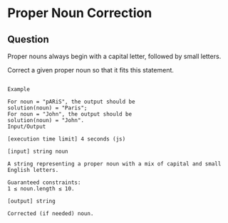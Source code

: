 # Proper Noun Correction

## Question

Proper nouns always begin with a capital letter, followed by small letters.

Correct a given proper noun so that it fits this statement.


```

Example

For noun = "pARiS", the output should be
solution(noun) = "Paris";
For noun = "John", the output should be
solution(noun) = "John".
Input/Output

[execution time limit] 4 seconds (js)

[input] string noun

A string representing a proper noun with a mix of capital and small English letters.

Guaranteed constraints:
1 ≤ noun.length ≤ 10.

[output] string

Corrected (if needed) noun.
```
